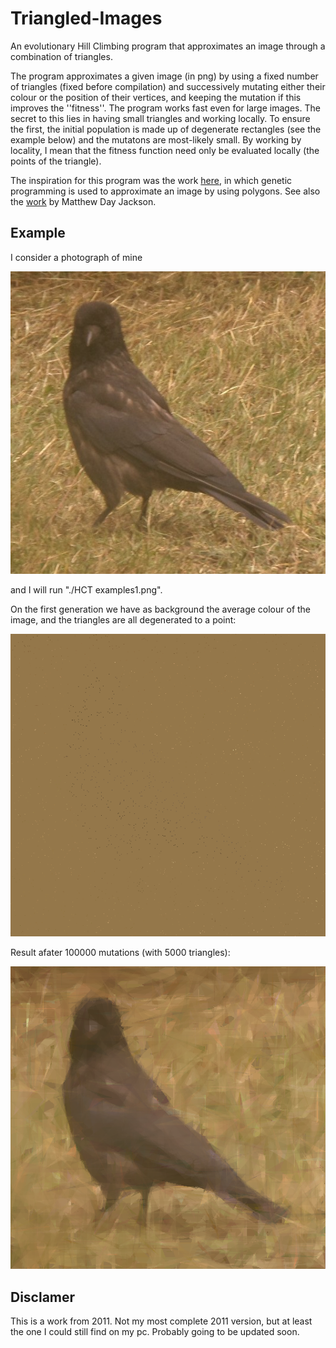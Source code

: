 # Triangled-Images
An evolutionary Hill Climbing program that approximates an image through a combination of triangles.

The program approximates a given image (in png) by using a fixed number of triangles (fixed before compilation)
and successively mutating either their colour or the position of their vertices, and keeping the mutation
if this improves the ''fitness''. The program works fast
even for large images. The secret to this lies in having small triangles and working locally. To ensure
the first, the initial population is made up of degenerate rectangles (see the example below) and the
mutatons are most-likely small. By working by locality, I mean that the fitness function need only
be evaluated locally (the points of the triangle). 

The inspiration for this program was the work [here](http://rogeralsing.com/2008/12/07/genetic-programming-evolution-of-mona-lisa/), in which genetic programming is used to approximate an image by using polygons. See also the [work](https://www.skullspiration.com/skull-art-by-matthew-day-jackson/) by Matthew Day Jackson.

## Example

I consider a photograph of mine

![Original image](Example/examples1.png?style=centerme)

and I will run "./HCT examples1.png".


On the first generation we have as background the average colour of the image, and the triangles
are all degenerated to a point:

![First generation](Example/out0.png?style=centerme)

Result afater 100000 mutations (with 5000 triangles):

![After 100000 mutations](Example/out100000.png?style=centerme)




## Disclamer
This is a work from 2011. Not my most complete 2011 version, but at least the one I could still find on my pc. Probably going to be updated soon.
